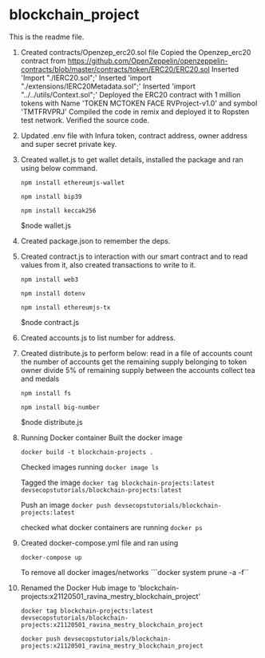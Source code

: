 # blockchain_project
This is the readme file.

1. Created contracts/Openzep_erc20.sol file
    Copied the Openzep_erc20 contract from https://github.com/OpenZeppelin/openzeppelin-contracts/blob/master/contracts/token/ERC20/ERC20.sol
    Inserted 'Import "./IERC20.sol";'
    Inserted 'import "./extensions/IERC20Metadata.sol";'
    Inserted 'import "../../utils/Context.sol";'
    Deployed the ERC20 contract with 1 million tokens with Name 'TOKEN MCTOKEN FACE RVProject-v1.0' and symbol 'TMTFRVPRJ'
    Compiled the code in remix and deployed it to Ropsten test network.
    Verified the source code.

2. Updated .env file with Infura token, contract address, owner address and super secret private key.

3. Created wallet.js to get wallet details, installed the package and ran using below command.

    ```npm install ethereumjs-wallet```

    ```npm install bip39```

    ```npm install keccak256```

    $node wallet.js

4. Created package.json to remember the deps.

5. Created contract.js to interaction with our smart contract and to read values from it, also created transactions to write to it.

    ```npm install web3```

    ```npm install dotenv```

    ```npm install ethereumjs-tx```

    $node contract.js

6. Created accounts.js to list number for address.

7. Created distribute.js to perform below:
    read in a file of accounts
    count the number of accounts
    get the remaining supply belonging to token owner
    divide 5% of remaining supply between the accounts
    collect tea and medals

    ```npm install fs```

    ```npm install big-number```

    $node distribute.js

8. Running Docker container
    Built the docker image

    ```docker build -t blockchain-projects .```

    Checked images running
    ```docker image ls ```

    Tagged the image
    ```docker tag blockchain-projects:latest devsecopstutorials/blockchain-projects:latest```

    Push an image
    ```docker push devsecopstutorials/blockchain-projects:latest```

    checked what docker containers are running
    ```docker ps```

9. Created docker-compose.yml file and ran using

    ```docker-compose up```

    To remove all docker images/networks
    ```docker system prune -a -f``

10. Renamed the Docker Hub image to 'blockchain-projects:x21120501_ravina_mestry_blockchain_project'

    ```docker tag blockchain-projects:latest devsecopstutorials/blockchain-projects:x21120501_ravina_mestry_blockchain_project```

    ```docker push devsecopstutorials/blockchain-projects:x21120501_ravina_mestry_blockchain_project```